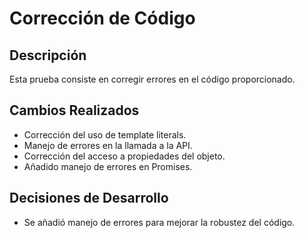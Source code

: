 # Corrección de Código

## Descripción

Esta prueba consiste en corregir errores en el código proporcionado.

## Cambios Realizados

- Corrección del uso de template literals.
- Manejo de errores en la llamada a la API.
- Corrección del acceso a propiedades del objeto.
- Añadido manejo de errores en Promises.

## Decisiones de Desarrollo

- Se añadió manejo de errores para mejorar la robustez del código.
